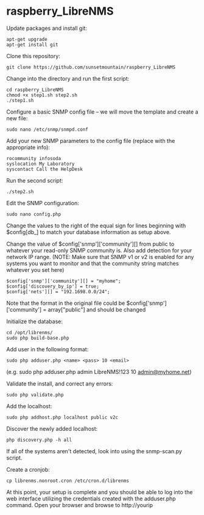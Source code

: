# raspberry_LibreNMS

Update packages and install git:
```
apt-get upgrade
apt-get install git
```

Clone this repository:
```
git clone https://github.com/sunsetmountain/raspberry_LibreNMS
```

Change into the directory and run the first script:
```
cd raspberry_LibreNMS
chmod +x step1.sh step2.sh
./step1.sh
```

Configure a basic SNMP config file – we will move the template and create a new file:
```
sudo nano /etc/snmp/snmpd.conf
```
Add your new SNMP parameters to the config file (replace with the appropriate info):
```
rocommunity infosoda
syslocation My Laboratory
syscontact Call the HelpDesk
```

Run the second script:
```
./step2.sh
```

Edit the SNMP configuration:
```
sudo nano config.php
```
Change the values to the right of the equal sign for lines beginning with $config[db_] to match your database information as setup above.

Change the value of $config['snmp']['community'][] from public to whatever your read-only SNMP community is. Also add detection for your network IP range. (NOTE: Make sure that SNMP v1 or v2 is enabled for any systems you want to monitor and that the community string matches whatever you set here)
```
$config['snmp']['community'][] = "myhome";
$config['discovery_by_ip'] = true;
$config['nets'][] = "192.1698.0.0/24";
```
Note that the format in the original file could be $config['snmp']['community'] = array["public"] and should be changed

Initialize the database:
```
cd /opt/librenms/
sudo php build-base.php
```
Add user in the following format:
```
sudo php adduser.php <name> <pass> 10 <email>
```
(e.g. sudo php adduser.php admin LibreNMS!123 10 admin@myhome.net)

Validate the install, and correct any errors:
```
sudo php validate.php 
```

Add the localhost:
```
sudo php addhost.php localhost public v2c
```

Discover the newly added localhost:
```
php discovery.php -h all
```
If all of the systems aren't detected, look into using the snmp-scan.py script.

Create a cronjob:
```
cp librenms.nonroot.cron /etc/cron.d/librenms
```

At this point, your setup is complete and you should be able to log into the web interface utilizing the credentials created with the adduser.php command. Open your browser and browse to http://yourip
